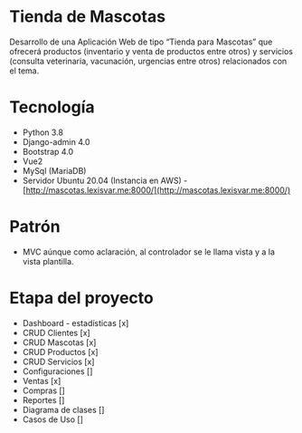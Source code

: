 # Tienda de Mascotas
Desarrollo de una Aplicación Web de tipo “Tienda para Mascotas” que ofrecerá productos (inventario y venta de productos entre otros) y servicios (consulta veterinaria, vacunación, urgencias entre otros) relacionados con el tema.

# Tecnología

* Python 3.8
* Django-admin 4.0
* Bootstrap 4.0
* Vue2
* MySql (MariaDB)
* Servidor Ubuntu 20.04 (Instancia en AWS) - [http://mascotas.lexisvar.me:8000/](http://mascotas.lexisvar.me:8000/)

# Patrón

* MVC aúnque como aclaración, al controlador se le llama vista y a la vista plantilla. 

# Etapa del proyecto

* Dashboard - estadísticas [x]
* CRUD Clientes [x]
* CRUD Mascotas [x]
* CRUD Productos [x]
* CRUD Servicios [x]
* Configuraciones []
* Ventas [x]
* Compras []
* Reportes []
* Diagrama de clases []
* Casos de Uso []
